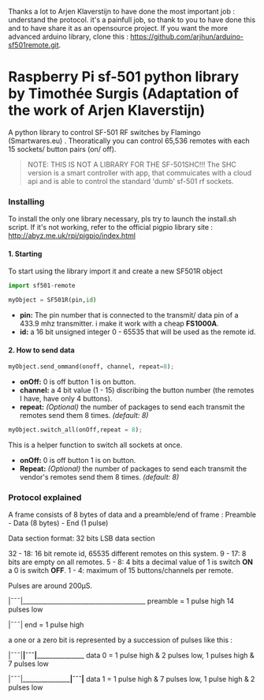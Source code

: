 Thanks a lot to Arjen Klaverstijn to have done the most important job : understand the protocol. it's a painfull job, so thank to you to have done this and to have share it as an opensource project.
If you want the more advanced arduino library, clone this : https://github.com/arjhun/arduino-sf501remote.git.

# Raspberry Pi sf-501 python library by Timothée Surgis (Adaptation of the work of Arjen Klaverstijn)

A python library to control SF-501 RF switches by Flamingo (Smartwares.eu) . Theoratically you can control 65,536 remotes with each 15 sockets/ button pairs (on/ off).

>NOTE: THIS IS NOT A LIBRARY FOR THE SF-501SHC!!! The SHC version is a smart controller with app, that commuicates with a cloud api and is able to control the standard 'dumb' sf-501 rf sockets.

### Installing 

To install the only one library necessary, pls try to launch the install.sh script. If it's not working, refer to the official pigpio library site : http://abyz.me.uk/rpi/pigpio/index.html

#### 1. Starting 
To start using the library import it and create a new SF501R object

```python
import sf501-remote

myObject = SF501R(pin,id)
```
  - **pin:** The pin number that is connected to the transmit/ data pin of a 433.9 mhz transmitter. i make it work with a cheap **FS1000A**.
  - **id:** a 16 bit unsigned integer 0 - 65535 that will be used as the remote id.

#### 2.  How to send data

```python
myObject.send_ommand(onoff, channel, repeat=8);
```
- **onOff:** 0 is off button 1 is on button.
- **channel:** a 4 bit value (1 - 15) discribing the button number (the remotes I have, have only 4 buttons).
- **repeat:** *(Optional)* the number of packages to send each transmit the remotes send them 8 times. *(default: 8)*

```python
myObject.switch_all(onOff,repeat = 8);
```
This is a helper function to switch all sockets at once.

- **onOff:** 0 is off button 1 is on button.
- **Repeat:** *(Optional)* the number of packages to send each transmit the vendor's remotes send them 8 times. *(default: 8)*

### Protocol explained

A frame consists of 8 bytes of data and a preamble/end of frame :
Preamble - Data (8 bytes) - End (1 pulse)

Data section format:
32 bits LSB data section

32 - 18: 16 bit remote id, 65535 different remotes on this system.
9 - 17: 8 bits are empty on all remotes.
5 - 8: 4 bits a decimal value of 1 is switch **ON** a 0 is switch **OFF**.
1 - 4: maximum of 15 buttons/channels per remote.

Pulses are around 200µS.

|¯¯¯|_______________________________________
preamble = 1 pulse high 14 pulses low

|¯¯¯|
end = 1 pulse high

a one or a zero bit is represented by a succession of pulses like this :

|¯¯¯|______|¯¯¯|_____________________
data 0 = 1 pulse high & 2 pulses low, 1 pulses high & 7 pulses low

|¯¯¯|_____________________|¯¯¯|______
data 1 = 1 pulse high & 7 pulses low, 1 pulse high & 2 pulses low

